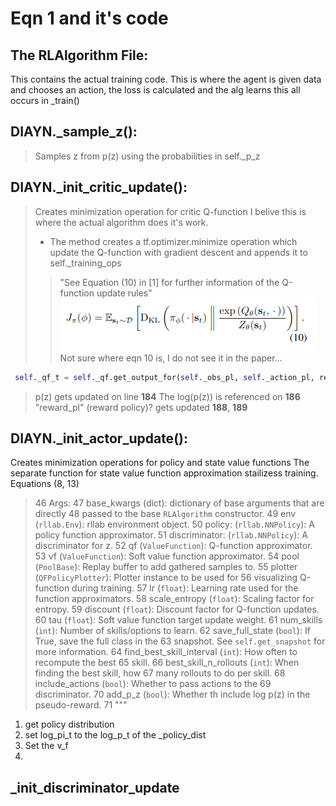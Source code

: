 # Eqn 1 and it's code

## The RLAlgorithm File:
This contains the actual training code. This is where the agent is given data and chooses an action, the loss is calculated and the alg learns this all occurs in _train()

## DIAYN._sample_z():
> Samples z from p(z) using the probabilities in self._p_z

## DIAYN._init_critic_update():
> Creates minimization operation for critic Q-function 
> I belive this is where the actual algorithm does it's work.
> * The method creates a tf.optimizer.minimize operation which update the Q-function with gradient descent and appends it to self._training_ops
> > "See Equation (10) in [1] for further information of the Q-function update rules"
![](eqn10.png)
> > Not sure where eqn 10 is, I do not see it in the paper...
 ```python
  self._qf_t = self._qf.get_output_for(self._obs_pl, self._action_pl, reuse=True) 
 ```
> p(z) gets updated on line **184**
> The log(p(z)) is referenced on **186**
> "reward_pl" (reward policy)? gets updated **188**, **189** 

## DIAYN._init_actor_update():
Creates minimization operations for policy and state value functions
The separate function for state value function approximation stailizess training. Equations (8, 13)


> 46         Args:
> 47             base_kwargs (dict): dictionary of base arguments that are directly
> 48                 passed to the base `RLAlgorithm` constructor.
> 49             env (`rllab.Env`): rllab environment object.
> 50             policy: (`rllab.NNPolicy`): A policy function approximator.
> 51             discriminator: (`rllab.NNPolicy`): A discriminator for z.
> 52             qf (`ValueFunction`): Q-function approximator.
> 53             vf (`ValueFunction`): Soft value function approximator.
> 54             pool (`PoolBase`): Replay buffer to add gathered samples to.
> 55             plotter (`QFPolicyPlotter`): Plotter instance to be used for
> 56                 visualizing Q-function during training.
> 57             lr (`float`): Learning rate used for the function approximators.
> 58             scale_entropy (`float`): Scaling factor for entropy.
> 59             discount (`float`): Discount factor for Q-function updates.
> 60             tau (`float`): Soft value function target update weight.
> 61             num_skills (`int`): Number of skills/options to learn.
> 62             save_full_state (`bool`): If True, save the full class in the
> 63                 snapshot. See `self.get_snapshot` for more information.
> 64             find_best_skill_interval (`int`): How often to recompute the best
> 65                 skill.
> 66             best_skill_n_rollouts (`int`): When finding the best skill, how
> 67                 many rollouts to do per skill.
> 68             include_actions (`bool`): Whether to pass actions to the
> 69                 discriminator.
> 70             add_p_z (`bool`): Whether th include log p(z) in the pseudo-reward.
> 71         """
>
1. get policy distribution
2. set log_pi_t to the log_p_t of the _policy_dist
3. Set the v_f
4.  



## _init_discriminator_update
